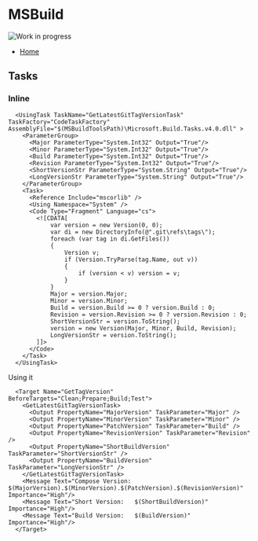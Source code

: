 # MSBuild

![Work in progress](http://hyrtwol.dk/img/gear.gif)

* [Home](../index.md)

## Tasks

### Inline

	  <UsingTask TaskName="GetLatestGitTagVersionTask" TaskFactory="CodeTaskFactory" AssemblyFile="$(MSBuildToolsPath)\Microsoft.Build.Tasks.v4.0.dll" >
	    <ParameterGroup>
	      <Major ParameterType="System.Int32" Output="True"/>
	      <Minor ParameterType="System.Int32" Output="True"/>
	      <Build ParameterType="System.Int32" Output="True"/>
	      <Revision ParameterType="System.Int32" Output="True"/>
	      <ShortVersionStr ParameterType="System.String" Output="True"/>
	      <LongVersionStr ParameterType="System.String" Output="True"/>
	    </ParameterGroup>
	    <Task>
	      <Reference Include="mscorlib" />
	      <Using Namespace="System" />
	      <Code Type="Fragment" Language="cs">
	        <![CDATA[
	            var version = new Version(0, 0);
	            var di = new DirectoryInfo(@".git\refs\tags\");
	            foreach (var tag in di.GetFiles())
	            {
	                Version v;
	                if (Version.TryParse(tag.Name, out v))
	                {
	                    if (version < v) version = v;
	                }
	            }
	            Major = version.Major;
	            Minor = version.Minor;
	            Build = version.Build >= 0 ? version.Build : 0;
	            Revision = version.Revision >= 0 ? version.Revision : 0;
	            ShortVersionStr = version.ToString();
	            version = new Version(Major, Minor, Build, Revision);
	            LongVersionStr = version.ToString();
	        ]]>
	      </Code>
	    </Task>
	  </UsingTask>

Using it

	  <Target Name="GetTagVersion" BeforeTargets="Clean;Prepare;Build;Test">
	    <GetLatestGitTagVersionTask>
	      <Output PropertyName="MajorVersion" TaskParameter="Major" />
	      <Output PropertyName="MinorVersion" TaskParameter="Minor" />
	      <Output PropertyName="PatchVersion" TaskParameter="Build" />
	      <Output PropertyName="RevisionVersion" TaskParameter="Revision" />
	      <Output PropertyName="ShortBuildVersion" TaskParameter="ShortVersionStr" />
	      <Output PropertyName="BuildVersion" TaskParameter="LongVersionStr" />
	    </GetLatestGitTagVersionTask>
	    <Message Text="Compose Version: $(MajorVersion).$(MinorVersion).$(PatchVersion).$(RevisionVersion)" Importance="High"/>
	    <Message Text="Short Version:   $(ShortBuildVersion)" Importance="High"/>
	    <Message Text="Build Version:   $(BuildVersion)" Importance="High"/>
	  </Target>
